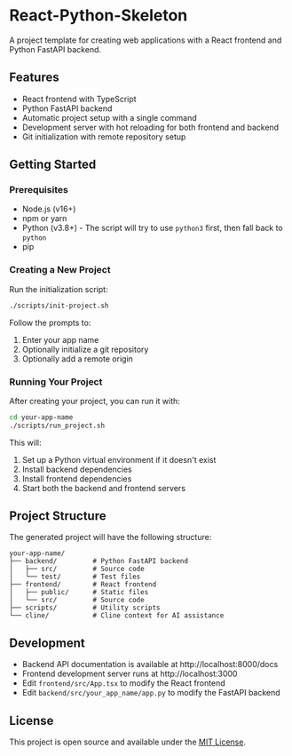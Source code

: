 # React-Python-Skeleton

A project template for creating web applications with a React frontend and Python FastAPI backend.

## Features

- React frontend with TypeScript
- Python FastAPI backend
- Automatic project setup with a single command
- Development server with hot reloading for both frontend and backend
- Git initialization with remote repository setup

## Getting Started

### Prerequisites

- Node.js (v16+)
- npm or yarn
- Python (v3.8+) - The script will try to use `python3` first, then fall back to `python`
- pip

### Creating a New Project

Run the initialization script:

```bash
./scripts/init-project.sh
```

Follow the prompts to:
1. Enter your app name
2. Optionally initialize a git repository
3. Optionally add a remote origin

### Running Your Project

After creating your project, you can run it with:

```bash
cd your-app-name
./scripts/run_project.sh
```

This will:
1. Set up a Python virtual environment if it doesn't exist
2. Install backend dependencies
3. Install frontend dependencies
4. Start both the backend and frontend servers

## Project Structure

The generated project will have the following structure:

```
your-app-name/
├── backend/         # Python FastAPI backend
│   ├── src/         # Source code
│   └── test/        # Test files
├── frontend/        # React frontend
│   ├── public/      # Static files
│   └── src/         # Source code
├── scripts/         # Utility scripts
└── cline/           # Cline context for AI assistance
```

## Development

- Backend API documentation is available at http://localhost:8000/docs
- Frontend development server runs at http://localhost:3000
- Edit `frontend/src/App.tsx` to modify the React frontend
- Edit `backend/src/your_app_name/app.py` to modify the FastAPI backend

## License

This project is open source and available under the [MIT License](LICENSE).
